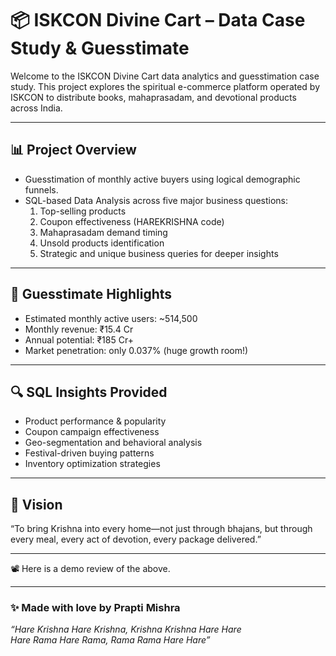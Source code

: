 # 📦 ISKCON Divine Cart – Data Case Study & Guesstimate

Welcome to the ISKCON Divine Cart data analytics and guesstimation case study. This project explores the spiritual e-commerce platform operated by ISKCON to distribute books, mahaprasadam, and devotional products across India.

---

## 📊 Project Overview

- Guesstimation of monthly active buyers using logical demographic funnels.
- SQL-based Data Analysis across five major business questions:
  1. Top-selling products
  2. Coupon effectiveness (HAREKRISHNA code)
  3. Mahaprasadam demand timing
  4. Unsold products identification
  5. Strategic and unique business queries for deeper insights

---

## 🧮 Guesstimate Highlights

- Estimated monthly active users: ~514,500  
- Monthly revenue: ₹15.4 Cr  
- Annual potential: ₹185 Cr+  
- Market penetration: only 0.037% (huge growth room!)

---

## 🔍 SQL Insights Provided

- Product performance & popularity  
- Coupon campaign effectiveness  
- Geo-segmentation and behavioral analysis  
- Festival-driven buying patterns  
- Inventory optimization strategies  

---

## 🌟 Vision

“To bring Krishna into every home—not just through bhajans, but through every meal, every act of devotion, every package delivered.”

---

📽️ Here is a demo review of the above.

---

### ✨ Made with love by **Prapti Mishra**  
_“Hare Krishna Hare Krishna, Krishna Krishna Hare Hare  
Hare Rama Hare Rama, Rama Rama Hare Hare”_

